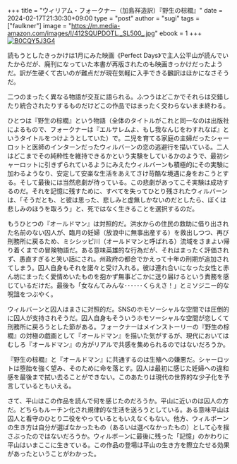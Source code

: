 +++
title = "ウィリアム・フォークナー（加島祥造訳）『野生の棕櫚』"
date = 2024-02-17T21:30:30+09:00
type = "post"
author = "sugi"
tags = ["faulkner"]
image = "https://m.media-amazon.com/images/I/412SQUPDOTL._SL500_.jpg"
ebook = 1
+++
<a href="https://www.amazon.co.jp/dp/B0CQY5J3G4/?tag=chezsugi-22" target="_blank"><img src="https://m.media-amazon.com/images/I/412SQUPDOTL._SL500_.jpg" alt="B0CQY5J3G4" border="0" class="alignleft" /></a>

読もうとしたきっかけは1月にみた映画《Perfect Days》で主人公平山が読んでいたからだが、廃刊になっていた本書が再版されたのも映画きっかけだったようだ。訳が生硬くて古いのが難点だが現在気軽に入手できる飜訳はほかになさそうだ。

二つのまったく異なる物語が交互に語られる。ふつうはどこかでそれらは交錯したり統合されたりするものだけどこの作品ではまったく交わらないまま終わる。

ひとつは『野生の棕櫚』という物語（全体のタイトルがこれと同一なのは出版社によるもので、フォークナーは『エルサレムよ、もし我なんじをわすれなば』というタイトルをつけようとしていた）で。二児を育てる家庭の主婦だったシャーロットと医師のインターンだったウィルバーンの恋の逃避行を描いている。二人はどこまでその純粋性を維持できるかという実験をしているかのようで、最初シャーロットに引きずられているようにみえたウィルバーンも積極的にその実験に加わるようなり、安定して安楽な生活をあえてさけ苛酷な境遇に身をおこうとする。そして最後には当然悲劇が待っている。この悲劇があってこそ実験は成功するのだ。それを記憶に残すために、すべてを失ってひとり残されたウィルバーンは、「そうだとも、と彼は思った、悲しみと虚無しかないのだとしたら、ぼくは悲しみのほうを取ろう」と、死ではなく生きることを選択するのだ。

もうひとつの『オールドマン』は対照的だ。洪水からの住民の救助に借り出された名前のない囚人が、臨月の妊婦（放浪中に無事出産する）を救出しつつ、再び刑務所に戻るため、ミシシッピ川（オールドマンと呼ばれる）流域をさまよい帰り着くまでの冒険物語だ。ある意味英雄的な行為だが、それはまったく評価されず、愚直すぎると笑い話にされ。州政府の都合でかえって十年の刑期が追加されてしまう。囚人自身もそれを諾々と受け入れる。彼は連れ合いになった女性と赤ん坊にまったく愛情めいたものを抱かず無事どこかに送り届けるという責務を感じているだけだ。最後も「女なんてみんな･･････くらえさ！」とミソジニー的な呪詛をつぶやく。

ウィルバーンと囚人はまさに対照的だ。SNSのホモソーシャルな空間では圧倒的に囚人が支持されそうだ。囚人自身もそういうホモソーシャルな空間が恋しくて刑務所に戻ろうとした節がある。フォークナーはメインストーリーの『野生の棕櫚』の対極の戯画として『オールドマン』を描いた気がするが、現代においてはむしろ『オールドマン』の方がリアルで共感を集められるのではないだろうか。

『野生の棕櫚』と『オールドマン』に共通するのは生殖への嫌悪だ。シャーロットは堕胎を強く望み、そのために命を落とす。囚人は最初に感じた妊婦への違和感を最後まで拭い去ることができない。このあたりは現代の世界的な少子化を予言しているともいえる。

さて、平山はこの作品を読んで何を感じたのだろうか。平山に近いのは囚人の方だ。どちらもルーチン化され規律的な生活を送ろうとしている。ある意味平山は囚人と看守のひとり二役をやっているともいえなくもない。他方、ウィルボーンの生き方は自分が選ばなかったもの（あるいは選べなかったもの）として心を揺さぶったのではないだろうか。ウィルボーンに最後に残った「記憶」のかわりに平山はいまここに生きている。この作品の登場は平山の生き方を際立たせる効果があったということがわかった。